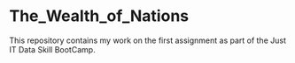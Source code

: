 # The_Wealth_of_Nations
This repository contains my work on the first assignment as part of the Just IT Data Skill BootCamp. 
